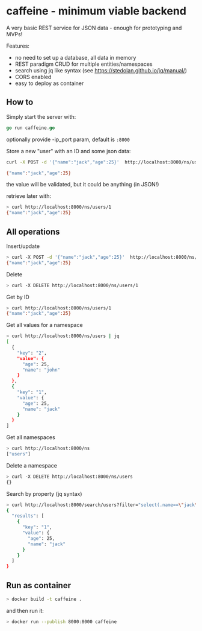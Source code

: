 # caffeine - minimum viable backend

A very basic REST service for JSON data - enough for prototyping and MVPs!

Features:
- no need to set up a database, all data in memory
- REST paradigm CRUD for multiple entities/namespaces
- search using jq like syntax (see https://stedolan.github.io/jq/manual/)
- CORS enabled
- easy to deploy as container

## How to

Simply start the server with:

```go 
go run caffeine.go
```
optionally provide -ip_port param, default is `:8000`

Store a new "user" with an ID and some json data:

```sh
curl -X POST -d '{"name":"jack","age":25}'  http://localhost:8000/ns/users/1
```
```sh
{"name":"jack","age":25}
```

the value will be validated, but it could be anything (in JSON!)

retrieve later with:

```sh
> curl http://localhost:8000/ns/users/1
{"name":"jack","age":25}
```

## All operations

Insert/update
```sh
> curl -X POST -d '{"name":"jack","age":25}'  http://localhost:8000/ns/users/1
{"name":"jack","age":25}
```

Delete
```sh
> curl -X DELETE http://localhost:8000/ns/users/1
```

Get by ID
```sh
> curl http://localhost:8000/ns/users/1
{"name":"jack","age":25}
```

Get all values for a namespace
```sh
> curl http://localhost:8000/ns/users | jq 
[
  {
    "key": "2",
    "value": {
      "age": 25,
      "name": "john"
    }
  },
  {
    "key": "1",
    "value": {
      "age": 25,
      "name": "jack"
    }
  }
]
```

Get all namespaces
```sh
> curl http://localhost:8000/ns
["users"]
```

Delete a namespace
```sh
> curl -X DELETE http://localhost:8000/ns/users
{}
```

Search by property (jq syntax)
```sh
> curl http://localhost:8000/search/users?filter="select(.name==\"jack\")"  | jq
{
  "results": [
    {
      "key": "1",
      "value": {
        "age": 25,
        "name": "jack"
      }
    }
  ]
}
```

## Run as container

```sh
> docker build -t caffeine .
```
and then run it:
```sh
> docker run --publish 8000:8000 caffeine
```
